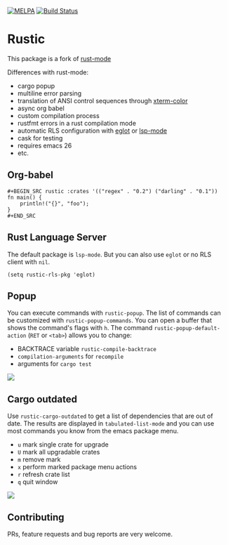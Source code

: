 [![MELPA](https://melpa.org/packages/rustic-badge.svg)](https://melpa.org/#/rustic)
[![Build Status](https://travis-ci.com/brotzeit/rustic.svg?branch=master)](https://travis-ci.com/brotzeit/rustic)

# Rustic

This package is a fork of [rust-mode](https://github.com/rust-lang/rust-mode)

Differences with rust-mode:

- cargo popup
- multiline error parsing
- translation of ANSI control sequences through [xterm-color](https://github.com/atomontage/xterm-color)
- async org babel
- custom compilation process
- rustfmt errors in a rust compilation mode
- automatic RLS configuration with [eglot](https://github.com/joaotavora/eglot) or [lsp-mode](https://github.com/emacs-lsp/lsp-mode)
- cask for testing
- requires emacs 26
- etc.

## Org-babel

```
#+BEGIN_SRC rustic :crates '(("regex" . "0.2") ("darling" . "0.1"))
fn main() {
    println!("{}", "foo");
}
#+END_SRC
```

## Rust Language Server

The default package is `lsp-mode`. But you can also use `eglot` or no RLS client with `nil`.

``` emacs-lisp
(setq rustic-rls-pkg 'eglot)
```

## Popup

You can execute commands with `rustic-popup`. The list of commands can be customized
with `rustic-popup-commands`. You can open a buffer that shows the command's flags with `h`.
The command `rustic-popup-default-action` (`RET` or `<tab>`) allows you to change:

- BACKTRACE variable `rustic-compile-backtrace`
- `compilation-arguments` for `recompile`
- arguments for `cargo test`

![](https://raw.githubusercontent.com/brotzeit/rustic/master/img/popup.png)

## Cargo outdated

Use `rustic-cargo-outdated` to get a list of dependencies that are out of date. The results 
are displayed in `tabulated-list-mode` and you can use most commands you know from the emacs
package menu.

- `u` mark single crate for upgrade
- `U` mark all upgradable crates
- `m` remove mark
- `x` perform marked package menu actions
- `r` refresh crate list
- `q` quit window

![](https://raw.githubusercontent.com/brotzeit/rustic/master/img/outdated.png)

## Contributing

PRs, feature requests and bug reports are very welcome.
